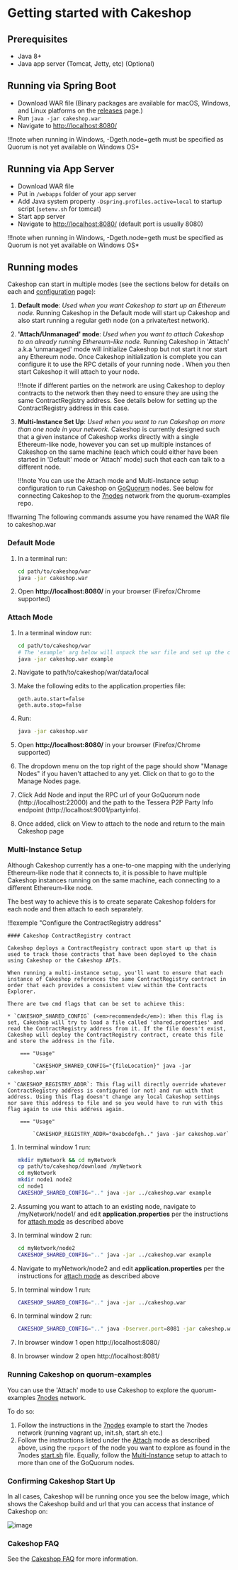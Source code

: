 # Getting started with Cakeshop

## Prerequisites

* Java 8+
* Java app server (Tomcat, Jetty, etc) (Optional)

## Running via Spring Boot

* Download WAR file (Binary packages are available for macOS, Windows, and Linux platforms on the [releases](https://github.com/ConsenSys/cakeshop/releases) page.)
* Run `java -jar cakeshop.war`
* Navigate to [http://localhost:8080/](http://localhost:8080/)

!!!note
    when running in Windows, -Dgeth.node=geth must be specified as Quorum is not yet available on Windows OS*

## Running via App Server

* Download WAR file
* Put in `/webapps` folder of your app server
* Add Java system property `-Dspring.profiles.active=local` to startup script (`setenv.sh` for tomcat)
* Start app server
* Navigate to [http://localhost:8080/](http://localhost:8080/) (default port is usually 8080)

!!!note
    when running in Windows, -Dgeth.node=geth must be specified as Quorum is not yet available on Windows OS*

## Running modes

Cakeshop can start in multiple modes (see the sections below for details on each and [configuration](https://github.com/ConsenSys/cakeshop/blob/master/docs/configuration.md#geth) page):

1. **Default mode**: _Used when you want Cakeshop to start up an Ethereum node._
    Running Cakeshop in the Default mode will start up Cakeshop and also start running a regular geth node (on a private/test network).

1. **'Attach/Unmanaged' mode**: _Used when you want to attach Cakeshop to an already running Ethereum-like node._
    Running Cakeshop in 'Attach' a.k.a 'unmanaged' mode will initialize Cakeshop but not start it nor start any Ethereum node. Once Cakeshop initialization is complete you can configure it to use the RPC details of your running node . When you then start Cakeshop it will attach to your node.

    !!!note
        if different parties on the network are using Cakeshop to deploy contracts to the network then they need to ensure they are using the same ContractRegistry address. See details below for setting up the ContractRegistry address in this case.

1. **Multi-Instance Set Up**: _Used when you want to run Cakeshop on more than one node in your network._
    Cakeshop is currently designed such that a given instance of Cakeshop works directly with a single Ethereum-like node, however you can set up multiple instances of Cakeshop on the same machine (each which could either have been started in 'Default' mode or 'Attach' mode) such that each can talk to a different node.

    !!!note
        You can use the Attach mode and Multi-Instance setup configuration to run Cakeshop on [GoQuorum](https://github.com/ConsenSys/quorum) nodes. See below for connecting Cakeshop to the [7nodes](https://github.com/ConsenSys/quorum-examples/tree/master/examples/7nodes) network from the quorum-examples repo.

!!!warning
    The following commands assume you have renamed the WAR file to cakeshop.war

### Default Mode

1. In a terminal run:

    ```bash
    cd path/to/cakeshop/war
    java -jar cakeshop.war
    ```

1. Open **http://localhost:8080/** in your browser (Firefox/Chrome supported)

### Attach Mode

1. In a terminal window run:

    ```bash
    cd path/to/cakeshop/war
    # The 'example' arg below will unpack the war file and set up the cakeshop data folders but will not actually start a node
    java -jar cakeshop.war example
    ```

1. Navigate to path/to/cakeshop/war/data/local

1. Make the following edits to the application.properties file:

    ```properties
    geth.auto.start=false
    geth.auto.stop=false
    ```

1. Run:

    ```bash
    java -jar cakeshop.war
    ```

1. Open **http://localhost:8080/** in your browser (Firefox/Chrome supported)

1. The dropdown menu on the top right of the page should show "Manage Nodes" if you haven't attached to any yet. Click on that to go to the Manage Nodes page.

1. Click Add Node and input the RPC url of your GoQuorum node (http://localhost:22000) and the path to the Tessera P2P Party Info endpoint (http://localhost:9001/partyinfo).

1. Once added, click on View to attach to the node and return to the main Cakeshop page

### Multi-Instance Setup

Although Cakeshop currently has a one-to-one mapping with the underlying Ethereum-like node that it connects to, it is possible to have multiple Cakeshop instances running on the same machine, each connecting to a different Ethereum-like node.

The best way to achieve this is to create separate Cakeshop folders for each node and then attach to each separately.

!!!exemple "Configure the ContractRegistry address"

    #### Cakeshop ContractRegistry contract

    Cakeshop deploys a ContractRegistry contract upon start up that is used to track those contracts that have been deployed to the chain using Cakeshop or the Cakeshop APIs.

    When running a multi-instance setup, you'll want to ensure that each instance of Cakeshop references the same ContractRegistry contract in order that each provides a consistent view within the Contracts Explorer.

    There are two cmd flags that can be set to achieve this:

    * `CAKESHOP_SHARED_CONFIG` (<em>recommended</em>): When this flag is set, Cakeshop will try to load a file called 'shared.properties' and read the ContractRegistry address from it. If the file doesn't exist, Cakeshop will deploy the ContractRegistry contract, create this file and store the address in the file.

        === "Usage"

            `CAKESHOP_SHARED_CONFIG="{fileLocation}" java -jar cakeshop.war`

    * `CAKESHOP_REGISTRY_ADDR`: This flag will directly override whatever ContractRegistry address is configured (or not) and run with that address. Using this flag doesn't change any local Cakeshop settings nor save this address to file and so you would have to run with this flag again to use this address again.

        === "Usage"

            `CAKESHOP_REGISTRY_ADDR="0xabcdefgh.." java -jar cakeshop.war`

1. In terminal window 1 run:

    ```bash
    mkdir myNetwork && cd myNetwork
    cp path/to/cakeshop/download /myNetwork
    cd myNetwork
    mkdir node1 node2
    cd node1
    CAKESHOP_SHARED_CONFIG=".." java -jar ../cakeshop.war example
    ```

1. Assuming you want to attach to an existing node, navigate to /myNetwork/node1/ and edit **application.properties** per the instructions for [attach mode](#attach-mode) as described above

1. In terminal window 2 run:

    ```bash
    cd myNetwork/node2
    CAKESHOP_SHARED_CONFIG=".." java -jar ../cakeshop.war example
    ```

1. Navigate to myNetwork/node2 and edit **application.properties** per the instructions for [attach mode](#attach-mode) as described above
1. In terminal window 1 run:

    ```bash
    CAKESHOP_SHARED_CONFIG=".." java -jar ../cakeshop.war
    ```

1. In terminal window 2 run:

    ```bash
    CAKESHOP_SHARED_CONFIG=".." java -Dserver.port=8081 -jar cakeshop.war # Cakeshop will now be available on localhost:8081
    ```

1. In browser window 1 open http://localhost:8080/

1. In browser window 2 open http://localhost:8081/

### Running Cakeshop on quorum-examples

You can use the 'Attach' mode to use Cakeshop to explore the quorum-examples [7nodes](https://github.com/ConsenSys/quorum-examples/tree/master/examples/7nodes) network.

To do so:

1. Follow the instructions in the [7nodes](https://github.com/ConsenSys/quorum-examples/tree/master/examples/7nodes) example to start the 7nodes network (running vagrant up, init.sh, start.sh etc.)
1. Follow the instructions listed under the [Attach](#attach-mode) mode as described above, using the `rpcport` of the node you want to explore as found in the 7nodes [start.sh](https://github.com/ConsenSys/quorum-examples/blob/master/examples/7nodes/start.sh) file. Equally, follow the [Multi-Instance](#multi-instance-setup) setup to attach to more than one of the GoQuorum nodes.

### Confirming Cakeshop Start Up

In all cases, Cakeshop will be running once you see the below image, which shows the Cakeshop build and url that you can access that instance of Cakeshop on:

![image](https://raw.githubusercontent.com/jpmorganchase/cakeshop-docs/master/images/happylion.png)

### Cakeshop FAQ

See the [Cakeshop FAQ](../../Reference/CakeshopFAQ.md) for more information.
